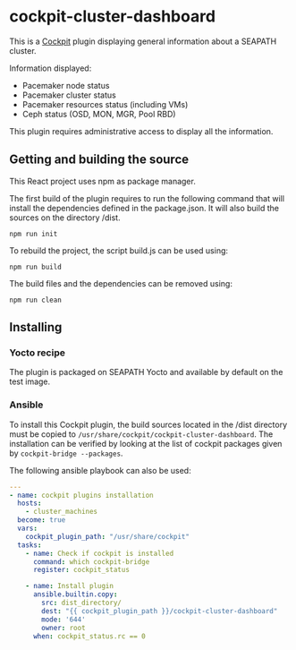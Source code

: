 <!-- Copyright (C) 2024 Savoir-faire Linux Inc.
SPDX-License-Identifier: Apache-2.0 -->

# cockpit-cluster-dashboard

This is a [Cockpit](https://cockpit-project.org/) plugin displaying general information about a SEAPATH cluster.

Information displayed:
- Pacemaker node status
- Pacemaker cluster status
- Pacemaker resources status (including VMs)
- Ceph status (OSD, MON, MGR, Pool RBD)

This plugin requires administrative access to display all the information.

## Getting and building the source

This React project uses npm as package manager.

The first build of the plugin requires to run the following command that will install the dependencies defined in the package.json. It will also build the sources on the directory /dist.
```
npm run init
```

To rebuild the project, the script build.js can be used using:
```
npm run build
```

The build files and the dependencies can be removed using:
```
npm run clean
```

## Installing

### Yocto recipe

The plugin is packaged on SEAPATH Yocto and available by default on the test image.

### Ansible

To install this Cockpit plugin, the build sources located in the /dist directory must be copied to `/usr/share/cockpit/cockpit-cluster-dashboard`.
The installation can be verified by looking at the list of cockpit packages given by `cockpit-bridge --packages`.

The following ansible playbook can also be used:

```YAML
---
- name: cockpit plugins installation
  hosts:
    - cluster_machines
  become: true
  vars:
    cockpit_plugin_path: "/usr/share/cockpit"
  tasks:
    - name: Check if cockpit is installed
      command: which cockpit-bridge
      register: cockpit_status

    - name: Install plugin
      ansible.builtin.copy:
        src: dist_directory/
        dest: "{{ cockpit_plugin_path }}/cockpit-cluster-dashboard"
        mode: '644'
        owner: root
      when: cockpit_status.rc == 0


```
